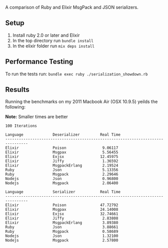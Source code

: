 A comparison of Ruby and Elixir MsgPack and JSON serializers.

## Setup

1. Install ruby 2.0 or later and Elixir
2. In the top directory run `bundle install`
3. In the elixir folder run `mix deps install`


## Performance Testing

To run the tests run: `bundle exec ruby ./serialization_showdown.rb`

## Results

Running the benchmarks on my 2011 Macbook Air (OSX 10.9.5) yeilds the following:

**Note:** Smaller times are better

```
100 Iterations

Language             Deserializer         Real Time
--------------------------------------------------------------------------------
Elixir               Poison                9.06117
Elixir               Msgpax                5.56455
Elixir               Exjsx                12.45975
Elixir               Jiffy                 1.36592
Elixir               MsgpackErlang         2.19524
Ruby                 Json                  5.13356
Ruby                 Msgpack               2.29646
Nodejs               Json                  0.96800
Nodejs               Msgpack               2.06400

Language             Serializer           Real Time
--------------------------------------------------------------------------------
Elixir               Poison               47.72792
Elixir               Msgpax               24.14008
Elixir               Exjsx                32.74661
Elixir               Jiffy                 2.83808
Elixir               MsgpackErlang         3.89380
Ruby                 Json                  3.88661
Ruby                 Msgpack               0.58689
Nodejs               Json                  1.32100
Nodejs               Msgpack               2.57800
```

